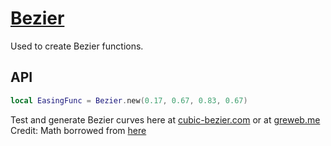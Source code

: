 # [Bezier](https://github.com/RoStrap/Interpolation/blob/master/Bezier.lua)

Used to create Bezier functions.

## API
```lua
local EasingFunc = Bezier.new(0.17, 0.67, 0.83, 0.67)
```
Test and generate Bezier curves here at [cubic-bezier.com](http://cubic-bezier.com/) or at [greweb.me](http://greweb.me/bezier-easing-editor/example/)
Credit: Math borrowed from [here](https://github.com/gre/bezier-easing)
